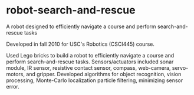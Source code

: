 robot-search-and-rescue
=======================

A robot designed to efficiently navigate a course and perform search-and-rescue tasks

Developed in fall 2010 for USC's Robotics (CSCI445) course.

Used Lego bricks to build a robot to efficiently navigate a course and perform search-and-rescue tasks. Sensors/actuators included sonar module, IR sensor, resistive contact sensor, compass, web-camera, servo-motors, and gripper. Developed algorithms for object recognition, vision processing, Monte-Carlo localization particle filtering, minimizing sensor error.
